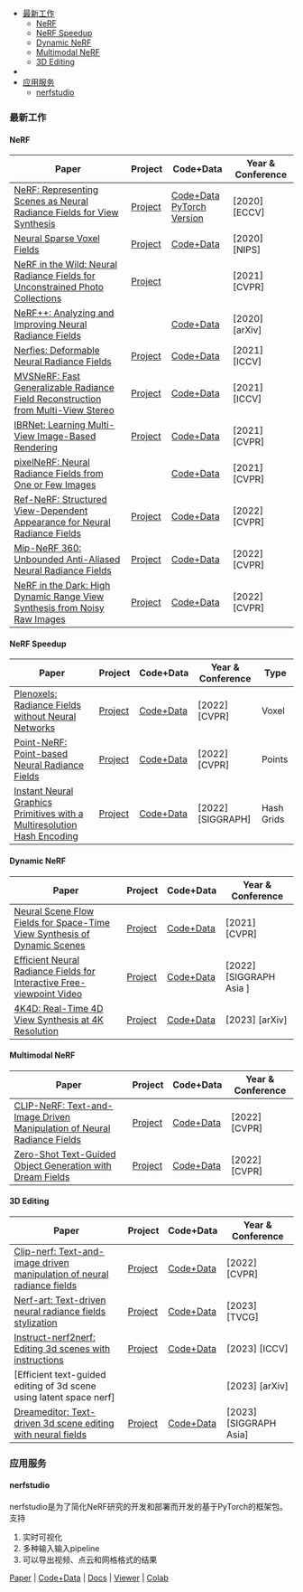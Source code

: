 
- [最新工作](#最新工作)
  - [NeRF](#nerf)
  - [NeRF Speedup](#nerf-speedup)
  - [Dynamic NeRF](#dynamic-nerf)
  - [Multimodal NeRF](#multimodal-nerf)
  - [3D Editing](#3d-editing)
- [](#)
- [应用服务](#应用服务)
  - [nerfstudio](#nerfstudio)

### 最新工作

#### NeRF

| Paper                                                        | Project                                               | Code+Data                                                    | Year & Conference |
| ------------------------------------------------------------ | ----------------------------------------------------- | ------------------------------------------------------------ | ----------------- |
| [NeRF: Representing Scenes as Neural Radiance Fields for View Synthesis](https://arxiv.org/pdf/2003.08934.pdf) | [Project](https://www.matthewtancik.com/nerf)         | [Code+Data](https://github.com/bmild/nerf)<br />[PyTorch Version](https://github.com/yenchenlin/nerf-pytorch) | [2020] [ECCV]     |
| [Neural Sparse Voxel Fields](https://arxiv.org/pdf/2007.11571.pdf) | [Project](https://lingjie0206.github.io/papers/NSVF/) | [Code+Data](https://github.com/facebookresearch/NSVF)        | [2020] [NIPS]     |
| [NeRF in the Wild: Neural Radiance Fields for Unconstrained Photo Collections](https://arxiv.org/pdf/2008.02268.pdf) | [Project](https://nerf-w.github.io/)                  |                                                              | [2021] [CVPR]     |
| [NeRF++: Analyzing and Improving Neural Radiance Fields](https://arxiv.org/pdf/2010.07492.pdf) |                                                       | [Code+Data](https://github.com/Kai-46/nerfplusplus)          | [2020] [arXiv]    |
| [Nerfies: Deformable Neural Radiance Fields](https://arxiv.org/pdf/2011.12948.pdf) | [Project](https://nerfies.github.io/)                 | [Code+Data](https://github.com/google/nerfies)               | [2021] [ICCV]     |
| [MVSNeRF: Fast Generalizable Radiance Field Reconstruction from Multi-View Stereo](https://arxiv.org/pdf/2103.15595.pdf) | [Project](https://apchenstu.github.io/mvsnerf/)       | [Code+Data](https://github.com/apchenstu/mvsnerf)            | [2021] [ICCV]     |
| [IBRNet: Learning Multi-View Image-Based Rendering](https://arxiv.org/pdf/2102.13090.pdf) | [Project](https://ibrnet.github.io/)                  | [Code+Data](https://github.com/googleinterns/IBRNet)         | [2021] [CVPR]     |
| [pixelNeRF: Neural Radiance Fields from One or Few Images](https://arxiv.org/pdf/2012.02190.pdf) |                                                       | [Code+Data](https://github.com/sxyu/pixel-nerf)              | [2021] [CVPR]     |
| [Ref-NeRF: Structured View-Dependent Appearance for Neural Radiance Fields](https://arxiv.org/pdf/2112.03907.pdf) | [Project](https://dorverbin.github.io/refnerf/)       | [Code+Data](https://github.com/google-research/multinerf)    | [2022] [CVPR]     |
| [Mip-NeRF 360: Unbounded Anti-Aliased Neural Radiance Fields](https://arxiv.org/pdf/2111.12077.pdf) | [Project](https://jonbarron.info/mipnerf360/)         | [Code+Data](https://github.com/google-research/multinerf)    | [2022] [CVPR]     |
| [NeRF in the Dark: High Dynamic Range View Synthesis from Noisy Raw Images](https://arxiv.org/pdf/2111.13679.pdf) | [Project](https://bmild.github.io/rawnerf/)           | [Code+Data](https://github.com/google-research/multinerf)    | [2022] [CVPR]     |

#### NeRF Speedup

| Paper                                                        | Project                                                      | Code+Data                                          | Year & Conference | Type       |
| ------------------------------------------------------------ | ------------------------------------------------------------ | -------------------------------------------------- | ----------------- | ---------- |
| [Plenoxels: Radiance Fields without Neural Networks](https://arxiv.org/pdf/2112.05131.pdf) | [Project](https://alexyu.net/plenoxels/)                     | [Code+Data](https://github.com/sxyu/svox2)         | [2022] [CVPR]     | Voxel      |
| [Point-NeRF: Point-based Neural Radiance Fields](https://arxiv.org/pdf/2201.08845.pdf) | [Project](https://xharlie.github.io/projects/project_sites/pointnerf/index.html) | [Code+Data](https://github.com/Xharlie/pointnerf)  | [2022] [CVPR]     | Points     |
| [Instant Neural Graphics Primitives with a Multiresolution Hash Encoding](https://arxiv.org/pdf/2201.05989.pdf) | [Project](https://nvlabs.github.io/instant-ngp/)             | [Code+Data](https://github.com/NVlabs/instant-ngp) | [2022] [SIGGRAPH] | Hash Grids |

#### Dynamic NeRF

| Paper                                                        | Project                                            | Code+Data                                                    | Year & Conference       |
| ------------------------------------------------------------ | -------------------------------------------------- | ------------------------------------------------------------ | ----------------------- |
| [Neural Scene Flow Fields for Space-Time View Synthesis of Dynamic Scenes](https://arxiv.org/pdf/2011.13084.pdf) | [Project](https://www.cs.cornell.edu/~zl548/NSFF/) | [Code+Data](https://github.com/zhengqili/Neural-Scene-Flow-Fields) | [2021] [CVPR]           |
| [Efficient Neural Radiance Fields for Interactive Free-viewpoint Video](https://arxiv.org/pdf/2112.01517.pdf) | [Project](https://zju3dv.github.io/enerf/)         | [Code+Data](https://github.com/zju3dv/ENeRF)                 | [2022] [SIGGRAPH Asia ] |
| [4K4D: Real-Time 4D View Synthesis at 4K Resolution](https://arxiv.org/pdf/2310.11448.pdf) | [Project](https://zju3dv.github.io/4k4d/)          | [Code+Data](https://github.com/zju3dv/4K4D)                  | [2023] [arXiv]          |

#### Multimodal NeRF

| Paper                                                        | Project                                             | Code+Data                                                    | Year & Conference |
| ------------------------------------------------------------ | --------------------------------------------------- | ------------------------------------------------------------ | ----------------- |
| [CLIP-NeRF: Text-and-Image Driven Manipulation of Neural Radiance Fields](https://arxiv.org/pdf/2112.05139.pdf) | [Project](https://cassiepython.github.io/clipnerf/) | [Code+Data](https://github.com/cassiePython/CLIPNeRF)        | [2022] [CVPR]     |
| [Zero-Shot Text-Guided Object Generation with Dream Fields](https://arxiv.org/pdf/2112.01455.pdf) | [Project](https://ajayj.com/dreamfields)            | [Code+Data](https://github.com/google-research/google-research/tree/master/dreamfields) | [2022] [CVPR]     |

#### 3D Editing

| Paper                                                        | Project                                                      | Code+Data                                                    | Year & Conference      |
| ------------------------------------------------------------ | ------------------------------------------------------------ | ------------------------------------------------------------ | ---------------------- |
| [Clip-nerf: Text-and-image driven manipulation of neural radiance fields](https://arxiv.org/pdf/2112.05139.pdf) | [Project](https://cassiepython.github.io/clipnerf/)          | [Code+Data](https://github.com/cassiePython/CLIPNeRF)        | [2022] [CVPR]          |
| [Nerf-art: Text-driven neural radiance fields stylization](https://arxiv.org/pdf/2212.08070.pdf) | [Project](https://cassiepython.github.io/nerfart/index.html) | [Code+Data](https://github.com/cassiePython/NeRF-Art)        | [2023] [TVCG]          |
| [Instruct-nerf2nerf: Editing 3d scenes with instructions](https://arxiv.org/pdf/2303.12789.pdf) | [Project](https://instruct-nerf2nerf.github.io/)             | [Code+Data](https://github.com/ayaanzhaque/instruct-nerf2nerf) | [2023] [ICCV]          |
| [Efficient text-guided editing of 3d scene using latent space nerf] |                                                              |                                                              | [2023] [arXiv]         |
| [Dreameditor: Text-driven 3d scene editing with neural fields](https://arxiv.org/pdf/2306.13455.pdf) | [Project](https://www.sysu-hcp.net/projects/cv/111.html)     | [Code+Data](https://github.com/zjy526223908/dreameditor)     | [2023] [SIGGRAPH Asia] |

### 

### 应用服务

#### nerfstudio

nerfstudio是为了简化NeRF研究的开发和部署而开发的基于PyTorch的框架包。支持

1. 实时可视化
2. 多种输入输入pipeline
3. 可以导出视频、点云和网格格式的结果

[Paper](https://arxiv.org/pdf/2302.04264.pdf) | [Code+Data](https://github.com/nerfstudio-project/nerfstudio) | [Docs](https://docs.nerf.studio/) | [Viewer](https://viewer.nerf.studio/) | [Colab](https://colab.research.google.com/github/nerfstudio-project/nerfstudio/blob/main/colab/demo.ipynb)

